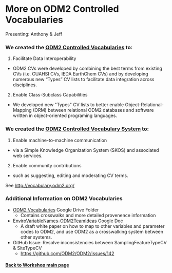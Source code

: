 # More on ODM2 Controlled Vocabularies
Presenting: Anthony &  Jeff

### We created the [ODM2 Controlled Vocabularies](http://vocabulary.odm2.org/) to:

1. Facilitate Data Interoperability
  * ODM2 CVs were developed by combining the best terms from existing CVs (i.e. CUAHSI CVs, IEDA EarthChem CVs) and by developing numerous new “Types” CV lists to facilitate data integration across disciplines.
2. Enable Class-Subclass Capabilities
  * We developed new "Types" CV lists to better enable Object-Relational-Mapping (ORM) between relational ODM2 databases and software written in object-oriented programing languages.


### We created the [ODM2 Controlled Vocabulary System](http://vocabulary.odm2.org/) to:

1. Enable machine-to-machine communication
  * via a Simple Knowledge Organization System (SKOS) and associated web services.
2. Enable community contributions
  * such as suggesting, editing and moderating CV terms.

See http://vocabulary.odm2.org/ 

### Additional Information on ODM2 Vocabularies
* [ODM2 Vocabularies](https://drive.google.com/open?id=0B3v0QxIOuR_nQ0k4Zm5BNjhlbDQ) Google Drive Folder
  * Contains crosswalks and more detailed provenence information
* [EnviroVariableNames-ODM2TeamIdeas](https://docs.google.com/a/stroudcenter.org/document/d/1BTOIAphE2bBGC1yOg-qe-2x7HKdeEAMYWHKvJgQUil8/edit?usp=sharing) Google Doc
  * A draft white paper on how to map to other variables and parameter codes to ODM2, and use ODM2 as a crosswalking system between other systems.
* GitHub Issue: Resolve inconsistencies between SamplingFeatureTypeCV & SiteTypeCV
  * https://github.com/ODM2/ODM2/issues/142


#### [Back to Workshop main page](https://github.com/BiG-CZ/bigcz_wshp2017/blob/master/README.md)
